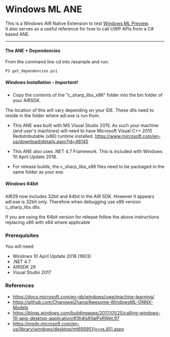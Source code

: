 # Windows ML ANE

This is a Windows AIR Native Extension to test [Windows ML Preview](https://docs.microsoft.com/en-gb/windows/uwp/machine-learning/).  
It also serves as a useful reference for how to call UWP APIs from a C# based ANE.

----------

#### The ANE + Dependencies
From the command line cd into /example and run:
````shell
PS get_dependencies.ps1
`````

##### Windows Installation - Important!
* Copy the contents of the "c_sharp_libs_x86" folder into the bin folder of your AIRSDK. 

The location of this will vary depending on your IDE. These dlls need to reside in the folder where adl.exe is run from.

* This ANE was built with MS Visual Studio 2015. As such your machine (and user's machines) will need to have Microsoft Visual C++ 2015 Redistributable (x86) runtime installed.
https://www.microsoft.com/en-us/download/details.aspx?id=48145

* This ANE also uses .NET 4.7 Framework. This is included with Windows 10 April Update 2018.

* For release builds, the c_sharp_libs_x86 files need to be packaged in the same folder as your exe.  

##### Windows 64bit

AIR29 now includes 32bit and 64bit in the AIR SDK.
However it appears adl.exe is 32bit only. Therefore when debugging use x86 version c_sharp_libs dlls.

If you are using the 64bit version for release follow the above instructions replacing x86 with x64 where applicable


### Prerequisites

You will need:
 - Windows 10 April Update 2018 (1803)
 - .NET 4.7
 - AIRSDK 29
 - Visual Studio 2017
 
 
### References
 - https://docs.microsoft.com/en-gb/windows/uwp/machine-learning/
 - https://github.com/ChangweiZhang/Awesome-WindowsML-ONNX-Models
 - https://blogs.windows.com/buildingapps/2017/01/25/calling-windows-10-apis-desktop-application/#3h4lsKlIalPxRWet.97
 - https://msdn.microsoft.com/en-us/library/windows/desktop/mt695951(v=vs.85).aspx
